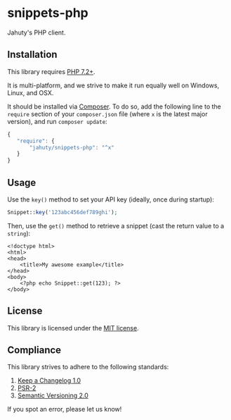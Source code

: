 # snippets-php

Jahuty's PHP client.

## Installation

This library requires [PHP 7.2+](https://secure.php.net).

It is multi-platform, and we strive to make it run equally well on Windows, Linux, and OSX.

It should be installed via [Composer](https://getcomposer.org). To do so, add the following line to the `require` section of your `composer.json` file (where `x` is the latest major version), and run `composer update`:

```javascript
{
   "require": {
       "jahuty/snippets-php": "^x"
   }
}
```

## Usage

Use the `key()` method to set your API key (ideally, once during startup):

```php
Snippet::key('123abc456def789ghi');
```

Then, use the `get()` method to retrieve a snippet (cast the return value to a `string`):

```html+php
<!doctype html>
<html>
<head>
    <title>My awesome example</title>
</head>
<body>
    <?php echo Snippet::get(123); ?>
</body>
```

## License

This library is licensed under the [MIT license](LICENSE).

## Compliance

This library strives to adhere to the following standards:

1. [Keep a Changelog 1.0](http://keepachangelog.com/en/1.0.0/)
2. [PSR-2](https://github.com/php-fig/fig-standards/blob/master/accepted/PSR-2-coding-style-guide.md)
5. [Semantic Versioning 2.0](http://semver.org/spec/v2.0.0.html)

If you spot an error, please let us know!
